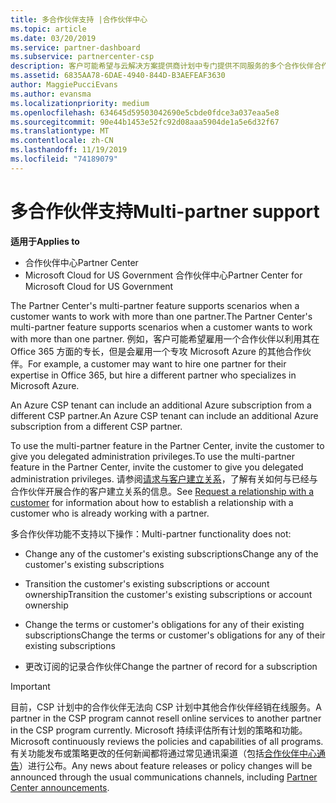 ```yaml
---
title: 多合作伙伴支持 |合作伙伴中心
ms.topic: article
ms.date: 03/20/2019
ms.service: partner-dashboard
ms.subservice: partnercenter-csp
description: 客户可能希望与云解决方案提供商计划中专门提供不同服务的多个合作伙伴合作。
ms.assetid: 6835AA78-6DAE-4940-844D-B3AEFEAF3630
author: MaggiePucciEvans
ms.author: evansma
ms.localizationpriority: medium
ms.openlocfilehash: 634645d59503042690e5cbde0fdce3a037eaa5e8
ms.sourcegitcommit: 90e44b1453e52fc92d08aaa5904de1a5e6d32f67
ms.translationtype: MT
ms.contentlocale: zh-CN
ms.lasthandoff: 11/19/2019
ms.locfileid: "74189079"
---
```

# <a name="multi-partner-support"></a><span data-ttu-id="d9628-103">多合作伙伴支持</span><span class="sxs-lookup"><span data-stu-id="d9628-103">Multi-partner support</span></span>

<span data-ttu-id="d9628-104">**适用于**</span><span class="sxs-lookup"><span data-stu-id="d9628-104">**Applies to**</span></span>

-  <span data-ttu-id="d9628-105">合作伙伴中心</span><span class="sxs-lookup"><span data-stu-id="d9628-105">Partner Center</span></span>
-  <span data-ttu-id="d9628-106">Microsoft Cloud for US Government 合作伙伴中心</span><span class="sxs-lookup"><span data-stu-id="d9628-106">Partner Center for Microsoft Cloud for US Government</span></span>

<span data-ttu-id="d9628-107">The Partner Center's multi-partner feature supports scenarios when a customer wants to work with more than one partner.</span><span class="sxs-lookup"><span data-stu-id="d9628-107">The Partner Center's multi-partner feature supports scenarios when a customer wants to work with more than one partner.</span></span> <span data-ttu-id="d9628-108">例如，客户可能希望雇用一个合作伙伴以利用其在 Office 365 方面的专长，但是会雇用一个专攻 Microsoft Azure 的其他合作伙伴。</span><span class="sxs-lookup"><span data-stu-id="d9628-108">For example, a customer may want to hire one partner for their expertise in Office 365, but hire a different partner who specializes in Microsoft Azure.</span></span> 

<span data-ttu-id="d9628-109">An Azure CSP tenant can include an additional Azure subscription from a different CSP partner.</span><span class="sxs-lookup"><span data-stu-id="d9628-109">An Azure CSP tenant can include an additional Azure subscription from a different CSP partner.</span></span>

<span data-ttu-id="d9628-110">To use the multi-partner feature in the Partner Center, invite the customer to give you delegated administration privileges.</span><span class="sxs-lookup"><span data-stu-id="d9628-110">To use the multi-partner feature in the Partner Center, invite the customer to give you delegated administration privileges.</span></span> <span data-ttu-id="d9628-111">请参阅[请求与客户建立关系](request-a-relationship-with-a-customer.md)，了解有关如何与已经与合作伙伴开展合作的客户建立关系的信息。</span><span class="sxs-lookup"><span data-stu-id="d9628-111">See [Request a relationship with a customer](request-a-relationship-with-a-customer.md) for information about how to establish a relationship with a customer who is already working with a partner.</span></span>

<span data-ttu-id="d9628-112">多合作伙伴功能不支持以下操作：</span><span class="sxs-lookup"><span data-stu-id="d9628-112">Multi-partner functionality does not:</span></span>

- <span data-ttu-id="d9628-113">Change any of the customer's existing subscriptions</span><span class="sxs-lookup"><span data-stu-id="d9628-113">Change any of the customer's existing subscriptions</span></span>

- <span data-ttu-id="d9628-114">Transition the customer's existing subscriptions or account ownership</span><span class="sxs-lookup"><span data-stu-id="d9628-114">Transition the customer's existing subscriptions or account ownership</span></span>

- <span data-ttu-id="d9628-115">Change the terms or customer's obligations for any of their existing subscriptions</span><span class="sxs-lookup"><span data-stu-id="d9628-115">Change the terms or customer's obligations for any of their existing subscriptions</span></span>

- <span data-ttu-id="d9628-116">更改订阅的记录合作伙伴</span><span class="sxs-lookup"><span data-stu-id="d9628-116">Change the partner of record for a subscription</span></span>

> [!IMPORTANT]  
> <span data-ttu-id="d9628-117">目前，CSP 计划中的合作伙伴无法向 CSP 计划中其他合作伙伴经销在线服务。</span><span class="sxs-lookup"><span data-stu-id="d9628-117">A partner in the CSP program cannot resell online services to another partner in the CSP program currently.</span></span> <span data-ttu-id="d9628-118">Microsoft 持续评估所有计划的策略和功能。</span><span class="sxs-lookup"><span data-stu-id="d9628-118">Microsoft continuously reviews the policies and capabilities of all programs.</span></span> <span data-ttu-id="d9628-119">有关功能发布或策略更改的任何新闻都将通过常见通讯渠道（包括[合作伙伴中心通告](https://partner.microsoft.com/pcv/announcements)）进行公布。</span><span class="sxs-lookup"><span data-stu-id="d9628-119">Any news about feature releases or policy changes will be announced through the usual communications channels, including [Partner Center announcements](https://partner.microsoft.com/pcv/announcements).</span></span>







